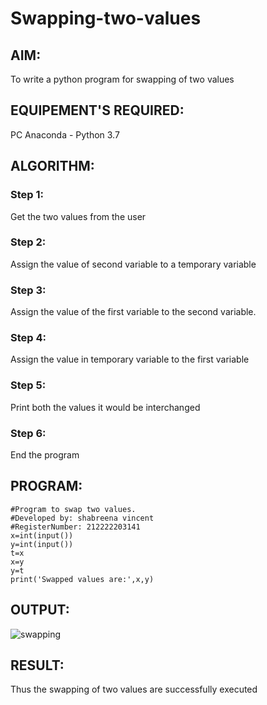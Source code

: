 # Swapping-two-values
## AIM:
To write a python program for swapping of two values
## EQUIPEMENT'S REQUIRED: 
PC
Anaconda - Python 3.7
## ALGORITHM: 
### Step 1:
Get the two values from the user
### Step 2: 
Assign the value of second variable to a temporary variable 
### Step 3: 
Assign the value of the first variable to the second variable.
### Step 4:  
Assign the value in temporary variable to the first variable
### Step 5: 
Print both the values it would be interchanged
### Step 6: 
End the program
## PROGRAM:
```
#Program to swap two values.
#Developed by: shabreena vincent
#RegisterNumber: 212222203141
x=int(input())
y=int(input())
t=x
x=y
y=t
print('Swapped values are:',x,y)
```



## OUTPUT:






![swapping](https://user-images.githubusercontent.com/119475721/224647805-3f2f5210-17a2-4ef2-8097-54991284298c.png)

## RESULT:
Thus the swapping of two values are successfully executed








